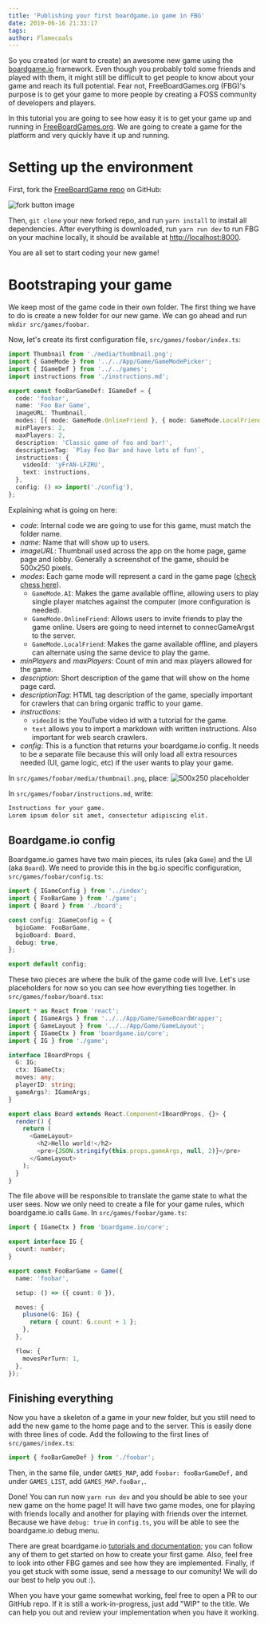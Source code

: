 ```yaml
---
title: 'Publishing your first boardgame.io game in FBG'
date: 2019-06-16 21:33:17
tags:
author: Flamecoals
---
```


So you created (or want to create) an awesome new game using the [boardgame.io](https://boardgame.io) framework. Even though you probably told some friends and played with them, it might still be difficult to get people to know about your game and reach its full potential. Fear not, FreeBoardGames.org (FBG)'s purpose is to get your game to more people by creating a FOSS community of developers and players.

In this tutorial you are going to see how easy it is to get your game up and running in [FreeBoardGames.org](https://www.freeboardgame.org). We are going to create a game for the platform and very quickly have it up and running.

# Setting up the environment

First, fork the [FreeBoardGame repo](https://github.com/freeboardgames/FreeBoardGames.org) on GitHub:

![fork button image](https://github-images.s3.amazonaws.com/help/bootcamp/Bootcamp-Fork.png)

Then, `git clone` your new forked repo, and run `yarn install` to install all dependencies. After everything is downloaded, run `yarn run dev` to run FBG on your machine locally, it should be available at [http://localhost:8000](http://localhost:8000/).

You are all set to start coding your new game!

# Bootstraping your game

We keep most of the game code in their own folder. The first thing we have to do is create a new folder for our new game. We can go ahead and run `mkdir src/games/foobar`.

Now, let's create its first configuration file, `src/games/foobar/index.ts`:

```typescript
import Thumbnail from './media/thumbnail.png';
import { GameMode } from '../../App/Game/GameModePicker';
import { IGameDef } from '../../games';
import instructions from './instructions.md';

export const fooBarGameDef: IGameDef = {
  code: 'foobar',
  name: 'Foo Bar Game',
  imageURL: Thumbnail,
  modes: [{ mode: GameMode.OnlineFriend }, { mode: GameMode.LocalFriend }],
  minPlayers: 2,
  maxPlayers: 2,
  description: 'Classic game of foo and bar!',
  descriptionTag: `Play Foo Bar and have lots of fun!`,
  instructions: {
    videoId: 'yFrAN-LFZRU',
    text: instructions,
  },
  config: () => import('./config'),
};
```

Explaining what is going on here:

- _code_: Internal code we are going to use for this game, must match the folder name.
- _name_: Name that will show up to users.
- _imageURL_: Thumbnail used across the app on the home page, game page and lobby. Generally a screenshot of the game, should be 500x250 pixels.
- _modes_: Each game mode will represent a card in the game page ([check chess here](https://www.freeboardgames.org/play/chess)).
  - `GameMode.AI`: Makes the game available offline, allowing users to play single player matches against the computer (more configuration is needed).
  - `GameMode.OnlineFriend`: Allows users to invite friends to play the game online. Users are going to need internet to connecGameArgst to the server.
  - `GameMode.LocalFriend`: Makes the game available offline, and players can alternate using the same device to play the game.
- _minPlayers_ and _maxPlayers_: Count of min and max players allowed for the game.
- _description_: Short description of the game that will show on the home page card.
- _descriptionTag_: HTML tag description of the game, specially important for crawlers that can bring organic traffic to your game.
- _instructions_:
  - `videoId` is the YouTube video id with a tutorial for the game.
  - `text` allows you to import a markdown with written instructions. Also important for web search crawlers.
- _config_: This is a function that returns your boardgame.io config. It needs to be a separate file because this will only load all extra resources needed (UI, game logic, etc) if the user wants to play your game.

In `src/games/foobar/media/thumbnail.png`, place:
![500x250 placeholder](http://www.biotoday.bio/wp-content/uploads/sites/2/2016/01/500x250.png)

In `src/games/foobar/instructions.md`, write:

```markdown
Instructions for your game.
Lorem ipsum dolor sit amet, consectetur adipiscing elit.
```

## Boardgame.io config

Boardgame.io games have two main pieces, its rules (aka `Game`) and the UI (aka `Board`). We need to provide this in the bg.io specific configuration, `src/games/foobar/config.ts`:

```typescript
import { IGameConfig } from '../index';
import { FooBarGame } from './game';
import { Board } from './board';

const config: IGameConfig = {
  bgioGame: FooBarGame,
  bgioBoard: Board,
  debug: true,
};

export default config;
```

These two pieces are where the bulk of the game code will live. Let's use placeholders for now so you can see how everything ties together. In `src/games/foobar/board.tsx`:

```typescript
import * as React from 'react';
import { IGameArgs } from '../../App/Game/GameBoardWrapper';
import { GameLayout } from '../../App/Game/GameLayout';
import { IGameCtx } from 'boardgame.io/core';
import { IG } from './game';

interface IBoardProps {
  G: IG;
  ctx: IGameCtx;
  moves: any;
  playerID: string;
  gameArgs?: IGameArgs;
}

export class Board extends React.Component<IBoardProps, {}> {
  render() {
    return (
      <GameLayout>
        <h2>Hello world!</h2>
        <pre>{JSON.stringify(this.props.gameArgs, null, 2)}</pre>
      </GameLayout>
    );
  }
}
```

The file above will be responsible to translate the game state to what the user sees. Now we only need to create a file for your game rules, which boardgame.io calls `Game`. In `src/games/foobar/game.ts`:

```typescript
import { IGameCtx } from 'boardgame.io/core';

export interface IG {
  count: number;
}

export const FooBarGame = Game({
  name: 'foobar',

  setup: () => ({ count: 0 }),

  moves: {
    plusone(G: IG) {
      return { count: G.count + 1 };
    },
  },

  flow: {
    movesPerTurn: 1,
  },
});
```

## Finishing everything

Now you have a skeleton of a game in your new folder, but you still need to add the new game to the home page and to the server. This is easily done with three lines of code. Add the following to the first lines of `src/games/index.ts`:

```typescript
import { fooBarGameDef } from './foobar';
```

Then, in the same file, under `GAMES_MAP`, add `foobar: fooBarGameDef,` and under `GAMES_LIST`, add `GAMES_MAP.fooBar,`.

Done! You can run now `yarn run dev` and you should be able to see your new game on the home page! It will have two game modes, one for playing with friends locally and another for playing with friends over the internet. Because we have `debug: true` in `config.ts`, you will be able to see the boardgame.io debug menu.

There are great boardgame.io [tutorials and documentation](https://boardgame.io/#/tutorial); you can follow any of them to get started on how to create your first game. Also, feel free to look into other FBG games and see how they are implemented. Finally, if you get stuck with some issue, send a message to our comunity! We will do our best to help you out :).

When you have your game somewhat working, feel free to open a PR to our GitHub repo. If it is still a work-in-progress, just add "WIP" to the title. We can help you out and review your implementation when you have it working.
